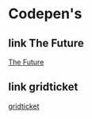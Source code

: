 # Codepen's

## link The Future
[The Future](https://codepen.io/nick-koenig/pen/ExNoaao)

## link gridticket
[gridticket](https://codepen.io/nick-koenig/pen/OJbzNRg)
